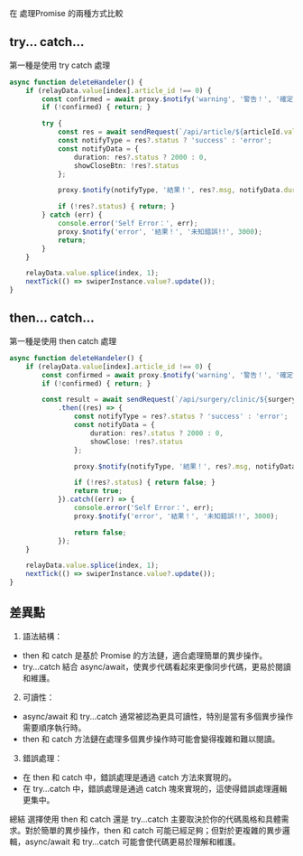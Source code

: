 在 處理Promise 的兩種方式比較

## try... catch...
第一種是使用 try catch 處理
```ts
async function deleteHandeler() {
    if (relayData.value[index].article_id !== 0) {
        const confirmed = await proxy.$notify('warning', '警告！', '確定要刪除嗎？', 0, true);
        if (!confirmed) { return; }

        try {
            const res = await sendRequest(`/api/article/${articleId.value}`, 'DELETE');
            const notifyType = res?.status ? 'success' : 'error';
            const notifyData = {
                duration: res?.status ? 2000 : 0,
                showCloseBtn: !res?.status
            };

            proxy.$notify(notifyType, '結果！', res?.msg, notifyData.duration, notifyData.showCloseBtn);

            if (!res?.status) { return; }
        } catch (err) {
            console.error('Self Error：', err);
            proxy.$notify('error', '結果！', '未知錯誤!!', 3000);
            return;
        }
    }

    relayData.value.splice(index, 1);
    nextTick(() => swiperInstance.value?.update());
}
```

## then... catch...
第一種是使用 then catch 處理
```ts
async function deleteHandeler() {
    if (relayData.value[index].article_id !== 0) {
        const confirmed = await proxy.$notify('warning', '警告！', '確定要刪除嗎？', 0, true);
        if (!confirmed) { return; }

        const result = await sendRequest(`/api/surgery/clinic/${surgeryId.value}`, 'DELETE')
            .then((res) => {
                const notifyType = res?.status ? 'success' : 'error';
                const notifyData = {
                    duration: res?.status ? 2000 : 0,
                    showClose: !res?.status
                };

                proxy.$notify(notifyType, '結果！', res?.msg, notifyData.duration, notifyData.showClose);

                if (!res?.status) { return false; }
                return true;
            }).catch((err) => {
                console.error('Self Error：', err);
                proxy.$notify('error', '結果！', '未知錯誤!!', 3000);

                return false;
            });
    }

    relayData.value.splice(index, 1);
    nextTick(() => swiperInstance.value?.update());
}
```

## 差異點
1. 語法結構：

- then 和 catch 是基於 Promise 的方法鏈，適合處理簡單的異步操作。
- try...catch 結合 async/await，使異步代碼看起來更像同步代碼，更易於閱讀和維護。
2. 可讀性：

- async/await 和 try...catch 通常被認為更具可讀性，特別是當有多個異步操作需要順序執行時。
- then 和 catch 方法鏈在處理多個異步操作時可能會變得複雜和難以閱讀。
3. 錯誤處理：

- 在 then 和 catch 中，錯誤處理是通過 catch 方法來實現的。
- 在 try...catch 中，錯誤處理是通過 catch 塊來實現的，這使得錯誤處理邏輯更集中。

總結
選擇使用 then 和 catch 還是 try...catch 主要取決於你的代碼風格和具體需求。對於簡單的異步操作，then 和 catch 可能已經足夠；但對於更複雜的異步邏輯，async/await 和 try...catch 可能會使代碼更易於理解和維護。
